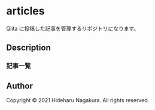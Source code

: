 # articles

Qiita に投稿した記事を管理するリポジトリになります。

## Description

### 記事一覧


## Author

Copyright © 2021 Hideharu Nagakura. All rights reserved.
